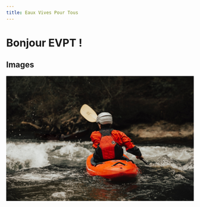 ```yaml
---
title: Eaux Vives Pour Tous 
---
```


Bonjour EVPT !
================================================================================

Images
--------------------------------------------------------------------------------

![Roya Ann Miller](images/roya-ann-miller-unsplash.jpg)
